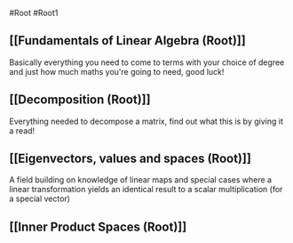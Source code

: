 #Root #Root1  
## [[Fundamentals of Linear Algebra (Root)]]

Basically everything you need to come to terms with your choice of degree and just how much maths you're going to need, good luck!
## [[Decomposition (Root)]]

Everything needed to decompose a matrix, find out what this is by giving it a read!
## [[Eigenvectors, values and spaces (Root)]]

A field building on knowledge of linear maps and special cases where a linear transformation yields an identical result to a scalar multiplication (for a special vector)
## [[Inner Product Spaces (Root)]]
